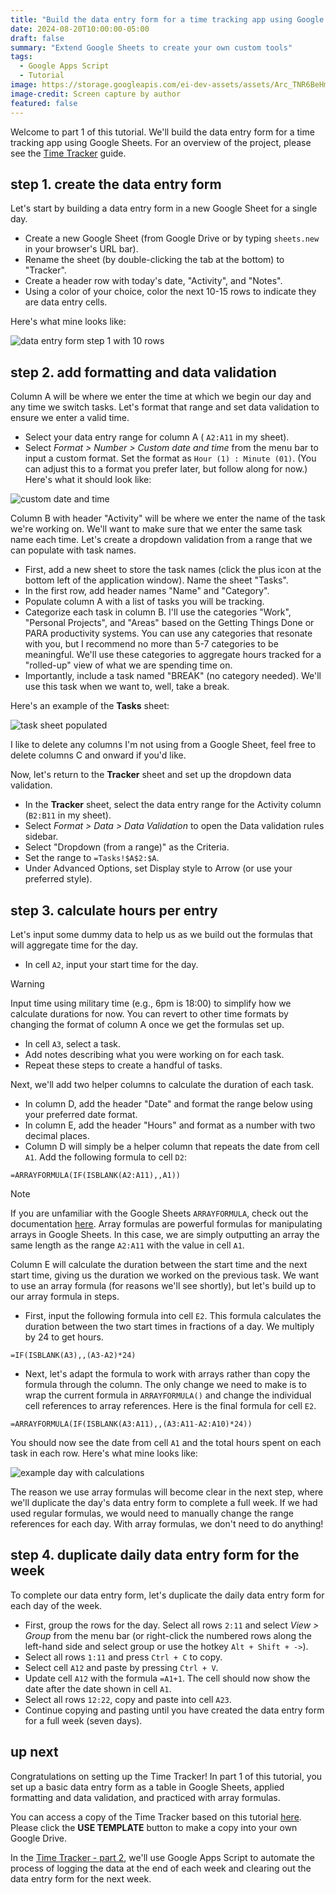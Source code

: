 ```yaml
---
title: "Build the data entry form for a time tracking app using Google Sheet (part 1 of 3)"
date: 2024-08-20T10:00:00-05:00
draft: false
summary: "Extend Google Sheets to create your own custom tools"
tags: 
  - Google Apps Script
  - Tutorial
image: https://storage.googleapis.com/ei-dev-assets/assets/Arc_TNR6BeHm6v.png
image-credit: Screen capture by author
featured: false
---
```

Welcome to part 1 of this tutorial. We'll build the data entry form for a time tracking app using Google Sheets. For an overview of the project, please see the [Time Tracker](https://eriktuck.com/blog/time-tracker) guide.
## step 1. create the data entry form
Let's start by building a data entry form in a new Google Sheet for a single day.
- Create a new Google Sheet (from Google Drive or by typing `sheets.new` in your browser's URL bar).
- Rename the sheet (by double-clicking the tab at the bottom) to "Tracker".
- Create a header row with today's date, "Activity", and "Notes". 
- Using a color of your choice, color the next 10-15 rows to indicate they are data entry cells.

Here's what mine looks like:

![data entry form step 1 with 10 rows](https://storage.googleapis.com/ei-dev-assets/assets/Arc_TNR6BeHm6v.png)
## step 2. add formatting and data validation
Column A will be where we enter the time at which we begin our day and any time we switch tasks. Let's format that range and set data validation to ensure we enter a valid time.
- Select your data entry range for column A ( `A2:A11` in my sheet).
- Select *Format > Number > Custom date and time* from the menu bar to input a custom format. Set the format as `Hour (1) : Minute (01)`. (You can adjust this to a format you prefer later, but follow along for now.) Here's what it should look like:

![custom date and time](https://storage.googleapis.com/ei-dev-assets/assets/Arc_KyMX0CPiwT.png)

Column B with header "Activity" will be where we enter the name of the task we're working on. We'll want to make sure that we enter the same task name each time. Let's create a dropdown validation from a range that we can populate with task names.
- First, add a new sheet to store the task names (click the plus icon at the bottom left of the application window). Name the sheet "Tasks".
- In the first row, add header names "Name" and "Category". 
- Populate column A with a list of tasks you will be tracking.
- Categorize each task in column B. I'll use the categories "Work", "Personal Projects", and "Areas" based on the Getting Things Done or PARA productivity systems. You can use any categories that resonate with you, but I recommend no more than 5-7 categories to be meaningful. We'll use these categories to aggregate hours tracked for a "rolled-up" view of what we are spending time on. 
- Importantly, include a task named "BREAK" (no category needed). We'll use this task when we want to, well, take a break.

Here's an example of the **Tasks** sheet:

![task sheet populated](https://storage.googleapis.com/ei-dev-assets/assets/Arc_PIf3NWorTp.png)

I like to delete any columns I'm not using from a Google Sheet, feel free to delete columns C and onward if you'd like.

Now, let's return to the **Tracker** sheet and set up the dropdown data validation.
- In the **Tracker** sheet, select the data entry range for the Activity column (`B2:B11` in my sheet).
- Select *Format > Data > Data Validation* to open the Data validation rules sidebar.
- Select "Dropdown (from a range)" as the Criteria.
- Set the range to `=Tasks!$A$2:$A`.
- Under Advanced Options, set Display style to Arrow (or use your preferred style).
## step 3. calculate hours per entry
Let's input some dummy data to help us as we build out the formulas that will aggregate time for the day. 
- In cell `A2`, input your start time for the day.

> [!Warning] 
> Input time using military time (e.g., 6pm is 18:00) to simplify how we calculate durations for now. You can revert to other time formats by changing the format of column A once we get the formulas set up.

- In cell `A3`, select a task. 
- Add notes describing what you were working on for each task.
- Repeat these steps to create a handful of tasks.

Next, we'll add two helper columns to calculate the duration of each task.
- In column D, add the header "Date" and format the range below using your preferred date format.
- In column E, add the header "Hours" and format as a number with two decimal places.
- Column D will simply be a helper column that repeats the date from cell `A1`. Add the following formula to cell `D2`:

```
=ARRAYFORMULA(IF(ISBLANK(A2:A11),,A1))
```

> [!NOTE] 
> If you are unfamiliar with the Google Sheets `ARRAYFORMULA`, check out the documentation [here](https://support.google.com/docs/answer/3093275?hl=en). Array formulas are powerful formulas for manipulating arrays in Google Sheets. In this case, we are simply outputting an array the same length as the range `A2:A11` with the value in cell `A1`.

Column E will calculate the duration between the start time and the next start time, giving us the duration we worked on the previous task. We want to use an array formula (for reasons we'll see shortly), but let's build up to our array formula in steps.
- First, input the following formula into cell `E2`. This formula calculates the duration between the two start times in fractions of a day. We multiply by 24 to get hours.

```
=IF(ISBLANK(A3),,(A3-A2)*24)
```

- Next, let's adapt the formula to work with arrays rather than copy the formula through the column. The only change we need to make is to wrap the current formula in `ARRAYFORMULA()` and change the individual cell references to array references. Here is the final formula for cell `E2`.

```
=ARRAYFORMULA(IF(ISBLANK(A3:A11),,(A3:A11-A2:A10)*24))
```

You should now see the date from cell `A1` and the total hours spent on each task in each row. Here's what mine looks like:

![example day with calculations](https://storage.googleapis.com/ei-dev-assets/assets/Arc_mL7LJwyavJ.png)

The reason we use array formulas will become clear in the next step, where we'll duplicate the day's data entry form to complete a full week. If we had used regular formulas, we would need to manually change the range references for each day. With array formulas, we don't need to do anything!
## step 4. duplicate daily data entry form for the week
To complete our data entry form, let's duplicate the daily data entry form for each day of the week. 
- First, group the rows for the day. Select all rows `2:11` and select *View > Group* from the menu bar (or right-click the numbered rows along the left-hand side and select group or use the hotkey `Alt + Shift + ->`).
- Select all rows `1:11` and press `Ctrl + C` to copy.
- Select cell `A12` and paste by pressing `Ctrl + V`.
- Update cell `A12` with the formula `=A1+1`. The cell should now show the date after the date shown in cell `A1`.
- Select all rows `12:22`, copy and paste into cell `A23`.
- Continue copying and pasting until you have created the data entry form for a full week (seven days).
## up next
Congratulations on setting up the Time Tracker! In part 1 of this tutorial, you set up a basic data entry form as a table in Google Sheets, applied formatting and data validation, and practiced with array formulas.

You can access a copy of the Time Tracker based on this tutorial [here](https://docs.google.com/spreadsheets/d/1tUwRvQpkjJOs3F4deWPFyR9uvGd2FyBagJQufUTf790/template/preview). Please click the **USE TEMPLATE** button to make a copy into your own Google Drive.

In the [Time Tracker - part 2](https://eriktuck.com/blog/time-tracker---part-2), we'll use Google Apps Script to automate the process of logging the data at the end of each week and clearing out the data entry form for the next week.

